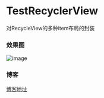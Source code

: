 # TestRecyclerView
对RecycleView的多种item布局的封装

### 效果图

![image](http://images2015.cnblogs.com/blog/762410/201609/762410-20160911202325288-628482331.gif)

### 博客
[博客地址](http://blog.csdn.net/dynckathline/article/details/52506544/)
